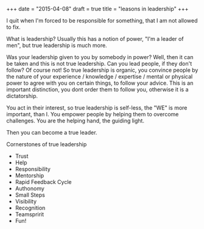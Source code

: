 +++
date  = "2015-04-08"
draft = true
title = "leasons in leadership"
+++

>>>>>>>>>
I quit when I'm forced to be responsible for something, that I am not allowed to fix.


>>>>>>>>>
What is leadership? Usually this has a notion of power, "I'm a leader of men", but true leadership is much more.



>>>>>>>>>
Was your leadership given to you by somebody in power? Well, then it can be taken and this is not true leadership. Can you lead people, if they don't follow? Of course not! So true leadership is organic, you convince people by the nature of your experience / knowledge / expertise / mental or physical power to agree with you on certain things, to follow your advice.
This is an important distinction, you dont order them to follow you, otherwise it is a dictatorship.

You act in their interest, so true leadership is self-less, the "WE" is more important, than I. You empower people by helping them to overcome challenges. You are the helping hand, the guiding light.

Then you can become a true leader.



>>>>>>>>>
Cornerstones of true leadership

  - Trust
  - Help
  - Responsibility
  - Mentorship
  - Rapid Feedback Cycle
  - Authonomy
  - Small Steps
  - Visibility
  - Recognition
  - Teamspririt
  - Fun!
